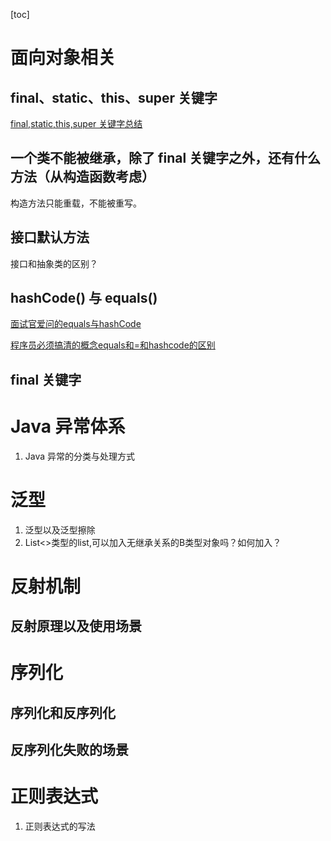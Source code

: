 [toc]

# 面向对象相关

## final、static、this、super 关键字

[final,static,this,super 关键字总结](https://gitee.com/SnailClimb/JavaGuide/blob/master/docs/java/basic/final,static,this,super.md)

## 一个类不能被继承，除了 final 关键字之外，还有什么方法（从构造函数考虑）

构造方法只能重载，不能被重写。

## 接口默认方法

接口和抽象类的区别？


## hashCode() 与 equals()

   [面试官爱问的equals与hashCode](https://juejin.im/post/5a4379d4f265da432003874c)

   [程序员必须搞清的概念equals和=和hashcode的区别](https://juejin.im/post/584ac23061ff4b0058d5250f)

## final 关键字

# Java 异常体系

1. Java 异常的分类与处理方式

# 泛型

1. 泛型以及泛型擦除
2. List<>类型的list,可以加入无继承关系的B类型对象吗？如何加入？

# 反射机制

## 反射原理以及使用场景

# 序列化

## 序列化和反序列化

## 反序列化失败的场景

# 正则表达式

1. 正则表达式的写法
